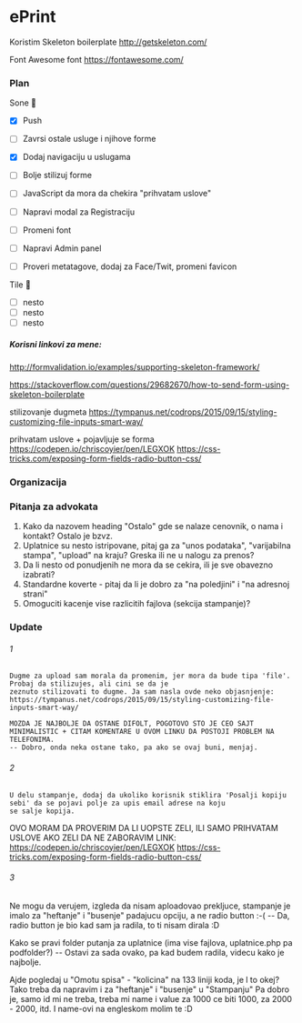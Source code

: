 # ePrint

Koristim Skeleton boilerplate
http://getskeleton.com/

Font Awesome font
https://fontawesome.com/

### Plan

Sone :baby_chick:
- [x] Push
- [ ] Zavrsi ostale usluge i njihove forme
- [x] Dodaj navigaciju u uslugama 
- [ ] Bolje stilizuj forme
- [ ] JavaScript da mora da chekira "prihvatam uslove"
- [ ] Napravi modal za Registraciju
- [ ] Promeni font
- [ ] Napravi Admin panel
- [ ] Proveri metatagove, dodaj za Face/Twit, promeni favicon


Tile :rabbit:
- [ ] nesto
- [ ] nesto
- [ ] nesto

##### Korisni linkovi za mene:
http://formvalidation.io/examples/supporting-skeleton-framework/

https://stackoverflow.com/questions/29682670/how-to-send-form-using-skeleton-boilerplate

stilizovanje dugmeta
https://tympanus.net/codrops/2015/09/15/styling-customizing-file-inputs-smart-way/

prihvatam uslove + pojavljuje se forma
https://codepen.io/chriscoyier/pen/LEGXOK
https://css-tricks.com/exposing-form-fields-radio-button-css/



### Organizacija


### Pitanja za advokata
1. Kako da nazovem heading "Ostalo" gde se nalaze cenovnik, o nama i kontakt? Ostalo je bzvz.
2. Uplatnice su nesto istripovane, pitaj ga za "unos podataka", "varijabilna stampa", "upload" na kraju? Greska ili ne u nalogu za prenos?
3. Da li nesto od ponudjenih ne mora da se cekira, ili je sve obavezno izabrati?
4. Standardne koverte - pitaj da li je dobro za "na poledjini" i "na adresnoj strani"
5. Omoguciti kacenje vise razlicitih fajlova (sekcija stampanje)?

### Update
###### 1	
	Dugme za upload sam morala da promenim, jer mora da bude tipa 'file'. Probaj da stilizujes, ali cini se da je 
	zeznuto stilizovati to dugme. Ja sam nasla ovde neko objasnjenje: https://tympanus.net/codrops/2015/09/15/styling-customizing-file-inputs-smart-way/

	MOZDA JE NAJBOLJE DA OSTANE DIFOLT, POGOTOVO STO JE CEO SAJT MINIMALISTIC + CITAM KOMENTARE U OVOM LINKU DA POSTOJI PROBLEM NA TELEFONIMA.
	-- Dobro, onda neka ostane tako, pa ako se ovaj buni, menjaj. 
###### 2
	U delu stampanje, dodaj da ukoliko korisnik stiklira 'Posalji kopiju sebi' da se pojavi polje za upis email adrese na koju
	se salje kopija.

OVO MORAM DA PROVERIM DA LI UOPSTE ZELI, ILI SAMO PRIHVATAM USLOVE
AKO ZELI DA NE ZABORAVIM LINK: 
https://codepen.io/chriscoyier/pen/LEGXOK
https://css-tricks.com/exposing-form-fields-radio-button-css/

###### 3
Ne mogu da verujem, izgleda da nisam aploadovao prekljuce, stampanje je imalo za "heftanje" i "busenje" padajucu opciju, 
a ne radio button :-( -- Da, radio button je bio kad sam ja radila, to ti nisam dirala :D

Kako se pravi folder putanja za uplatnice (ima vise fajlova, uplatnice.php pa podfolder?) -- Ostavi za sada ovako, pa kad
	budem radila, videcu kako je najbolje.

Ajde pogledaj u "Omotu spisa" - "kolicina" na 133 liniji koda, je l to okej? Tako treba da napravim i za "heftanje" i "busenje" u "Stampanju"
	Pa dobro je, samo id mi ne treba, treba mi name i value za 1000 ce biti 1000, za 2000 - 2000, itd.
	I name-ovi na engleskom molim te :D



